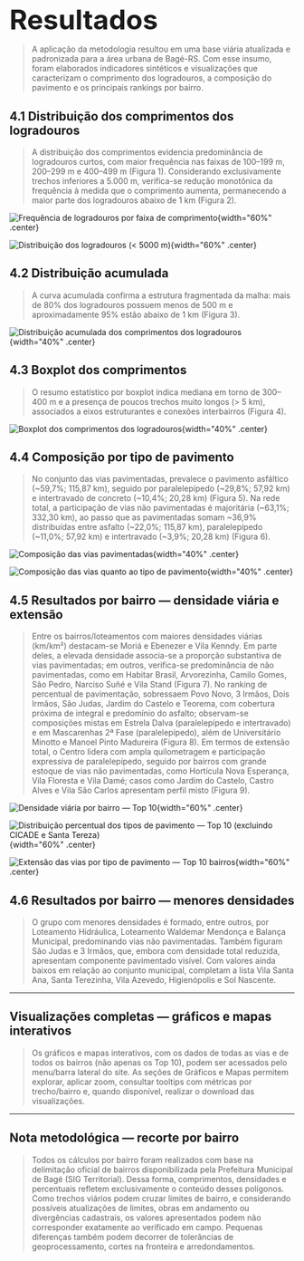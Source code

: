 <div style="font-size:3rem; font-weight:700; margin-top:1.2rem; margin-bottom:0.5rem;">
Resultados
</div>


> A aplicação da metodologia resultou em uma base viária atualizada e padronizada para a área urbana de Bagé-RS. Com esse insumo, foram elaborados indicadores sintéticos e visualizações que caracterizam o comprimento dos logradouros, a composição do pavimento e os principais rankings por bairro.

## 4.1 Distribuição dos comprimentos dos logradouros

>A distribuição dos comprimentos evidencia predominância de logradouros curtos, com maior frequência nas faixas de 100–199 m, 200–299 m e 400–499 m (Figura 1). Considerando exclusivamente trechos inferiores a 5.000 m, verifica-se redução monotônica da frequência à medida que o comprimento aumenta, permanecendo a maior parte dos logradouros abaixo de 1 km (Figura 2).

![Frequência de logradouros por faixa de comprimento](imagens/1_frequencia_comprimento.png){width="60%" .center}

![Distribuição dos logradouros (< 5000 m)](imagens/2_distribuicao_menos_5000m.png){width="60%" .center}

## 4.2 Distribuição acumulada

>A curva acumulada confirma a estrutura fragmentada da malha: mais de 80% dos logradouros possuem menos de 500 m e aproximadamente 95% estão abaixo de 1 km (Figura 3).

![Distribuição acumulada dos comprimentos dos logradouros](imagens/3_distribuicao_acumulada.png){width="40%" .center}

## 4.3 Boxplot dos comprimentos

>O resumo estatístico por boxplot indica mediana em torno de 300–400 m e a presença de poucos trechos muito longos (> 5 km), associados a eixos estruturantes e conexões interbairros (Figura 4).

![Boxplot dos comprimentos dos logradouros](imagens/4_boxplot_comprimentos.png){width="40%" .center}

## 4.4 Composição por tipo de pavimento

>No conjunto das vias pavimentadas, prevalece o pavimento asfáltico (~59,7%; 115,87 km), seguido por paralelepípedo (~29,8%; 57,92 km) e intertravado de concreto (~10,4%; 20,28 km) (Figura 5). Na rede total, a participação de vias não pavimentadas é majoritária (~63,1%; 332,30 km), ao passo que as pavimentadas somam ~36,9% distribuídas entre asfalto (~22,0%; 115,87 km), paralelepípedo (~11,0%; 57,92 km) e intertravado (~3,9%; 20,28 km) (Figura 6).

![Composição das vias pavimentadas](imagens/5_grafico2.png){width="40%" .center}

![Composição das vias quanto ao tipo de pavimento](imagens/6_grafico1.png){width="40%" .center}

## 4.5 Resultados por bairro — densidade viária e extensão

>Entre os bairros/loteamentos com maiores densidades viárias (km/km²) destacam-se Moriá e Ebenezer e Vila Kenndy. Em parte deles, a elevada densidade associa-se a proporção substantiva de vias pavimentadas; em outros, verifica-se predominância de não pavimentadas, como em Habitar Brasil, Arvorezinha, Camilo Gomes, São Pedro, Narciso Suñé e Vila Stand (Figura 7). No ranking de percentual de pavimentação, sobressaem Povo Novo, 3 Irmãos, Dois Irmãos, São Judas, Jardim do Castelo e Teorema, com cobertura próxima de integral e predomínio do asfalto; observam-se composições mistas em Estrela Dalva (paralelepípedo e intertravado) e em Mascarenhas 2ª Fase (paralelepípedo), além de Universitário Minotto e Manoel Pinto Madureira (Figura 8). Em termos de extensão total, o Centro lidera com ampla quilometragem e participação expressiva de paralelepípedo, seguido por bairros com grande estoque de vias não pavimentadas, como Hortícula Nova Esperança, Vila Floresta e Vila Damé; casos como Jardim do Castelo, Castro Alves e Vila São Carlos apresentam perfil misto (Figura 9).

![Densidade viária por bairro — Top 10](imagens/7_densidade.png){width="60%" .center}

![Distribuição percentual dos tipos de pavimento — Top 10 (excluindo CICADE e Santa Tereza)](imagens/8_top_10_porc_pav.png){width="60%" .center}

![Extensão das vias por tipo de pavimento — Top 10 bairros](imagens/9_top_10_km_pavimento.png){width="60%" .center}

## 4.6 Resultados por bairro — menores densidades

>O grupo com menores densidades é formado, entre outros, por Loteamento Hidráulica, Loteamento Waldemar Mendonça e Balança Municipal, predominando vias não pavimentadas. Também figuram São Judas e 3 Irmãos, que, embora com densidade total reduzida, apresentam componente pavimentado visível. Com valores ainda baixos em relação ao conjunto municipal, completam a lista Vila Santa Ana, Santa Terezinha, Vila Azevedo, Higienópolis e Sol Nascente.

---

## Visualizações completas — gráficos e mapas interativos  
>Os gráficos e mapas interativos, com os dados de todas as vias e de todos os bairros (não apenas os Top 10), podem ser acessados pelo menu/barra lateral do site. As seções de Gráficos e Mapas permitem explorar, aplicar zoom, consultar tooltips com métricas por trecho/bairro e, quando disponível, realizar o download das visualizações.

---

## Nota metodológica — recorte por bairro  
>Todos os cálculos por bairro foram realizados com base na delimitação oficial de bairros disponibilizada pela Prefeitura Municipal de Bagé (SIG Territorial). Dessa forma, comprimentos, densidades e percentuais refletem exclusivamente o conteúdo desses polígonos. Como trechos viários podem cruzar limites de bairro, e considerando possíveis atualizações de limites, obras em andamento ou divergências cadastrais, os valores apresentados podem não corresponder exatamente ao verificado em campo. Pequenas diferenças também podem decorrer de tolerâncias de geoprocessamento, cortes na fronteira e arredondamentos.






